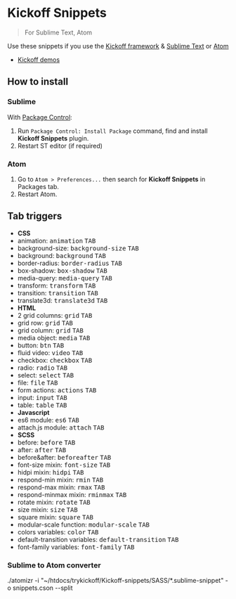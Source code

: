 # Kickoff Snippets

> For Sublime Text, Atom

Use these snippets if you use the [Kickoff framework](https://github.com/trykickoff/kickoff/) & [Sublime Text](http://sublimetext.com) or [Atom](https://atom.io)

* [Kickoff demos](http://trykickoff.io/demos/)

## How to install

### Sublime

With [Package Control](http://packagecontrol.io):

1. Run `Package Control: Install Package` command, find and install **Kickoff Snippets** plugin.
2. Restart ST editor (if required)

### Atom
1. Go to `Atom > Preferences...` then search for **Kickoff Snippets** in Packages tab.
2. Restart Atom.


## Tab triggers

* **CSS**
 * animation: <kbd>animation</kbd> <kbd>TAB</kbd>
 * background-size: <kbd>background-size</kbd> <kbd>TAB</kbd>
 * background: <kbd>background</kbd> <kbd>TAB</kbd>
 * border-radius: <kbd>border-radius</kbd> <kbd>TAB</kbd>
 * box-shadow: <kbd>box-shadow</kbd> <kbd>TAB</kbd>
 * media-query: <kbd>media-query</kbd> <kbd>TAB</kbd>
 * transform: <kbd>transform</kbd> <kbd>TAB</kbd>
 * transition: <kbd>transition</kbd> <kbd>TAB</kbd>
 * translate3d: <kbd>translate3d</kbd> <kbd>TAB</kbd>
* **HTML**
 * 2 grid columns: <kbd>grid</kbd> <kbd>TAB</kbd>
 * grid row: <kbd>grid</kbd> <kbd>TAB</kbd>
 * grid column: <kbd>grid</kbd> <kbd>TAB</kbd>
 * media object: <kbd>media</kbd> <kbd>TAB</kbd>
 * button: <kbd>btn</kbd> <kbd>TAB</kbd>
 * fluid video: <kbd>video</kbd> <kbd>TAB</kbd>
 * checkbox: <kbd>checkbox</kbd> <kbd>TAB</kbd>
 * radio: <kbd>radio</kbd> <kbd>TAB</kbd>
 * select: <kbd>select</kbd> <kbd>TAB</kbd>
 * file: <kbd>file</kbd> <kbd>TAB</kbd>
 * form actions: <kbd>actions</kbd> <kbd>TAB</kbd>
 * input: <kbd>input</kbd> <kbd>TAB</kbd>
 * table: <kbd>table</kbd> <kbd>TAB</kbd>
* **Javascript**
 * es6 module: <kbd>es6</kbd> <kbd>TAB</kbd>
 * attach.js module: <kbd>attach</kbd> <kbd>TAB</kbd>
* **SCSS**
 * before: <kbd>before</kbd> <kbd>TAB</kbd>
 * after: <kbd>after</kbd> <kbd>TAB</kbd>
 * before&after: <kbd>beforeafter</kbd> <kbd>TAB</kbd>
 * font-size mixin: <kbd>font-size</kbd> <kbd>TAB</kbd>
 * hidpi mixin: <kbd>hidpi</kbd> <kbd>TAB</kbd>
 * respond-min mixin: <kbd>rmin</kbd> <kbd>TAB</kbd>
 * respond-max mixin: <kbd>rmax</kbd> <kbd>TAB</kbd>
 * respond-minmax mixin: <kbd>rminmax</kbd> <kbd>TAB</kbd>
 * rotate mixin: <kbd>rotate</kbd> <kbd>TAB</kbd>
 * size mixin: <kbd>size</kbd> <kbd>TAB</kbd>
 * square mixin: <kbd>square</kbd> <kbd>TAB</kbd>
 * modular-scale function: <kbd>modular-scale</kbd> <kbd>TAB</kbd>
 * colors variables: <kbd>color</kbd> <kbd>TAB</kbd>
 * default-transition variables: <kbd>default-transition</kbd> <kbd>TAB</kbd>
 * font-family variables: <kbd>font-family</kbd> <kbd>TAB</kbd>


### Sublime to Atom converter
./atomizr -i "~/htdocs/trykickoff/Kickoff-snippets/SASS/*.sublime-snippet" -o snippets.cson --split
